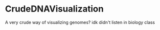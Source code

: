 # CrudeDNAVisualization
A very crude way of visualizing genomes? idk didn't listen in biology class
